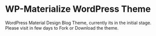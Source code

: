 # WP-Materialize WordPress Theme
WordPress Material Design Blog Theme, currently its in the initial stage. Please visit in few days to Fork or Download the theme.
